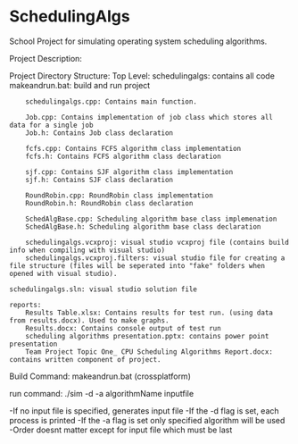 # SchedulingAlgs
School Project for simulating operating system scheduling algorithms.

Project Description:

Project Directory Structure:
Top Level:
	schedulingalgs: contains all code
		makeandrun.bat: build and run project

		schedulingalgs.cpp: Contains main function.

		Job.cpp: Contains implementation of job class which stores all data for a single job
		Job.h: Contains Job class declaration

		fcfs.cpp: Contains FCFS algorithm class implementation
		fcfs.h: Contains FCFS algorithm class declaration

		sjf.cpp: Contains SJF algorithm class implementation
		sjf.h: Contains SJF class declaration
		
		RoundRobin.cpp: RoundRobin class implementation
		RoundRobin.h: RoundRobin class declaration

		SchedAlgBase.cpp: Scheduling algorithm base class implemenation
		SchedAlgBase.h: Scheduling algorithm base class declaration

		schedulingalgs.vcxproj: visual studio vcxproj file (contains build info when compiling with visual studio)
		schedulingalgs.vcxproj.filters: visual studio file for creating a file structure (files will be seperated into "fake" folders when opened with visual studio).
	
	schedulingalgs.sln: visual studio solution file

	reports:
		Results Table.xlsx: Contains results for test run. (using data from results.docx). Used to make graphs.
		Results.docx: Contains console output of test run
		scheduling algorithms presentation.pptx: contains power point presentation
		Team Project Topic One_ CPU Scheduling Algorithms Report.docx: contains written component of project.
		

Build Command:
makeandrun.bat (crossplatform)

run command:
./sim -d -a algorithmName inputfile

-If no input file is specified, generates input file
-If the -d flag is set, each process is printed
-If the -a flag is set only specified algorithm will be used
-Order doesnt matter except for input file which must be last
